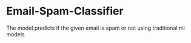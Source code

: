 # Email-Spam-Classifier
The model predicts if the given email is spam or not using traditional ml models
